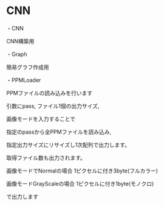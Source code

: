 # CNN

・CNN

  CNN構築用
  
・Graph

  簡易グラフ作成用
  
・PPMLoader

  PPMファイルの読み込みを行います
  
  引数にpass, ファイル1個の出力サイズ, 
  
  画像モードを入力することで
  
  指定のpassから全PPMファイルを読み込み,
  
  指定出力サイズにリサイズし1次配列で出力します。
  
  取得ファイル数も出力されます。
  
  画像モードでNormalの場合 1ピクセルに付き3byte(フルカラー)
  
  画像モードGrayScaleの場合 1ピクセルに付き1byte(モノクロ)
  
  で出力します
  
